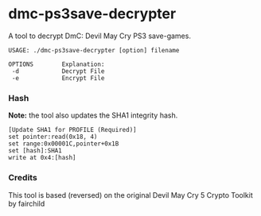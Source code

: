 # dmc-ps3save-decrypter

A tool to decrypt DmC: Devil May Cry PS3 save-games.

```
USAGE: ./dmc-ps3save-decrypter [option] filename

OPTIONS        Explanation:
 -d            Decrypt File
 -e            Encrypt File
```

### Hash

**Note:** the tool also updates the SHA1 integrity hash.

```
[Update SHA1 for PROFILE (Required)]
set pointer:read(0x18, 4)
set range:0x00001C,pointer+0x1B
set [hash]:SHA1
write at 0x4:[hash]
```

### Credits

This tool is based (reversed) on the original Devil May Cry 5 Crypto Toolkit by fairchild
